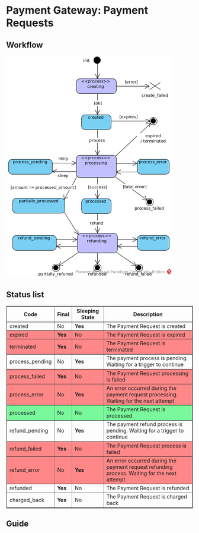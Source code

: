 # Payment Gateway: Payment Requests


## Workflow

[![Payment Request Workflow](images/payment_request_state_diagram.png)](images/payment_request_state_diagram.png)




## Status list

<table border="1px">

<tr><th><b>Code</b></th><th><b>Final</b></th><th><b>Sleeping State</b></th><th><b>Description</b></th></tr>

<tr><td>created</td><td>No</td><td><b>Yes</b></td><td>The Payment Request is created</td></tr>
<tr style="background-color:#ff8787"><td>expired</td><td><b>Yes</b></td><td>No</td><td>The Payment Request is expired</td></tr>
<tr style="background-color:#ff8787"><td>terminated</td><td><b>Yes</b></td><td>No</td><td>The Payment Request is terminated</td></tr>
<tr><td>process_pending</td><td>No</td><td><b>Yes</b></td><td>The payment process is pending. Waiting for a trigger to continue</td></tr>
<tr style="background-color:#ff8787"><td>process_failed</td><td><b>Yes</b></td><td>No</td><td>The Payment Request processing is failed</td></tr>
<tr style="background-color:#ff8787"><td>process_error</td><td>No</td><td><b>Yes</b></td><td>An error occurred during the payment request processing. Waiting for the next attempt</td></tr>
<tr style="background-color:#79f99b"><td>processed</td><td>No</td><td>No</td><td>The Payment Request is processed</td></tr>
<tr><td>refund_pending</td><td>No</td><td><b>Yes</b></td><td>The payment refund process is pending. Waiting for a trigger to continue</td></tr>
<tr style="background-color:#ff8787"><td>refund_failed</td><td><b>Yes</b></td><td>No</td><td>The Payment Request  process is failed</td></tr>
<tr style="background-color:#ff8787"><td>refund_error</td><td>No</td><td><b>Yes</b></td><td>An error occurred during the payment request refunding process. Waiting for the next attempt</td></tr>
<tr><td>refunded</td><td><b>Yes</b></td><td>No</td><td>The Payment Request is refunded</td></tr>
<tr><td>charged_back</td><td><b>Yes</b></td><td>No</td><td>The Payment Request is charged back</td></tr>

</table>


## Guide
